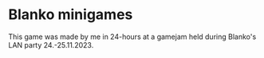 # Blanko minigames

This game was made by me in 24-hours at a gamejam held during Blanko's LAN party 24.-25.11.2023.

